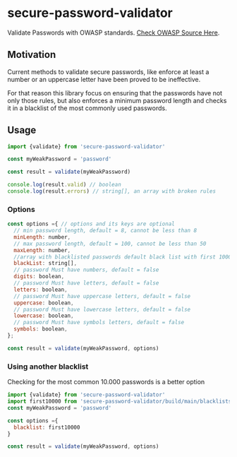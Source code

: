 # secure-password-validator

Validate Passwords with OWASP standards. [Check OWASP Source Here](https://owasp-top-10-proactive-controls-2018.readthedocs.io/en/latest/c6-implement-digital-identity.html#level-1-passwords).

## Motivation

Current methods to validate secure passwords, like enforce at least a number or an uppercase letter have been proved to be ineffective.

For that reason this library focus on ensuring that the passwords have not only those rules, but also enforces a minimum password length and checks it in a blacklist of the most commonly used passwords.

## Usage

```js
import {validate} from 'secure-password-validator' 

const myWeakPassword = 'password'

const result = validate(myWeakPassword)

console.log(result.valid) // boolean
console.log(result.errors) // string[], an array with broken rules
```
### Options

```javascript
const options ={ // options and its keys are optional
  // min password length, default = 8, cannot be less than 8
  minLength: number,
  // max password length, default = 100, cannot be less than 50
  maxLength: number,
  //array with blacklisted passwords default black list with first 1000 most common passwords
  blackList: string[], 
  // password Must have numbers, default = false
  digits: boolean,
  // password Must have letters, default = false
  letters: boolean,
  // password Must have uppercase letters, default = false
  uppercase: boolean,
  // password Must have lowercase letters, default = false
  lowercase: boolean,
  // password Must have symbols letters, default = false
  symbols: boolean,
};

const result = validate(myWeakPassword, options)
```
### Using another blacklist

Checking for the most common 10.000 passwords is a better option

```javascript
import {validate} from 'secure-password-validator' 
import first10000 from 'secure-password-validator/build/main/blacklists/first10_000'
const myWeakPassword = 'password'

const options ={
  blacklist: first10000
}

const result = validate(myWeakPassword, options)
```